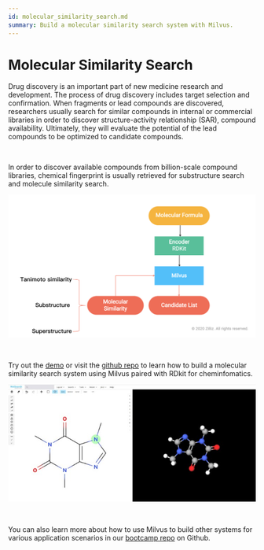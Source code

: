 ```yaml
---
id: molecular_similarity_search.md
summary: Build a molecular similarity search system with Milvus. 
---
```


# Molecular Similarity Search 

Drug discovery is an important part of new medicine research and development. The process of drug discovery includes target selection and confirmation. When fragments or lead compounds are discovered, researchers usually search for similar compounds in internal or commercial libraries in order to discover structure-activity relationship (SAR), compound availability. Ultimately, they will evaluate the potential of the lead compounds to be optimized to candidate compounds.

<br/>

In order to discover available compounds from billion-scale compound libraries, chemical fingerprint is usually retrieved for substructure search and molecule similarity search.

![molecular](../../../assets/molecular.png)

<br/>

Try out the [demo](http://35.166.123.214:8002/) or visit the [github repo](https://github.com/milvus-io/bootcamp/tree/master/solutions/molecular_similarity_search) to learn how to build a molecular similarity search system using Milvus paired with RDkit for cheminfomatics.

![molecular](../../../assets/molecular_demo.jpeg)

<br/>

You can also learn more about how to use Milvus to build other systems for various application scenarios in our [bootcamp repo](https://github.com/milvus-io/bootcamp) on Github.

